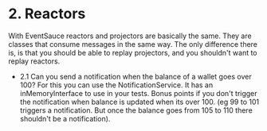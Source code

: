# 2. Reactors

With EventSauce reactors and projectors are basically the same. They are classes that consume messages in the same way. 
The only difference there is, is that you should be able to replay projectors, and you shouldn't want to replay reactors.

* 2.1 Can you send a notification when the balance of a wallet goes over 100?
For this you can use the NotificationService. It has an inMemoryInterface to use in your tests. Bonus points if you don't trigger the notification when balance is updated when its over 100. (eg 99 to 101 triggers a notification. But once the balance goes from 105 to 110 there shouldn't be a notification).
